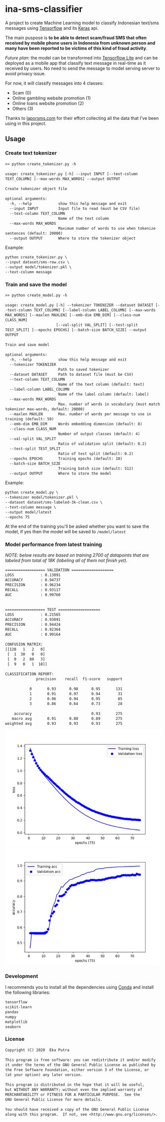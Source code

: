 # ina-sms-classifier

A project to create Machine Learning model to classify Indonesian text/sms messages using [Tensorflow](https://www.tensorflow.org) and its [Keras](https://keras.io) api.

The main puspose is **to be able to detect scam/fraud SMS that often received by mobile phone users in Indonesia from unknown person and many have been reported to be victims of this kind of fraud activity**.

_Future plan_: the model can be transformed into [Tensorflow Lite](https://www.tensorflow.org/lite) and can be deployed as a mobile app that classify text message in real-time as it received by users. No need to send the message to model serving server to avoid privacy issue.

For now, it will classify messages into 4 classes:

- Scam (0)
- Online gambling website promotion (1)
- Online loans website promotion (2)
- Others (3)

Thanks to [laporsms.com](https://laporsms.com) for their effort collecting all the data that I've been using in this project.

## Usage

### Create text tokenizer
```
>> python create_tokenizer.py -h

usage: create_tokenizer.py [-h] --input INPUT [--text-column TEXT_COLUMN] [--max-words MAX_WORDS] --output OUTPUT

Create tokenizer object file

optional arguments:
  -h, --help            show this help message and exit
  --input INPUT         Input file to read (must be CSV file)
  --text-column TEXT_COLUMN
                        Name of the text column
  --max-words MAX_WORDS
                        Maximum number of words to use when tokenize sentences (default: 20000)
  --output OUTPUT       Where to store the tokenizer object
```

Example:
```
python create_tokenizer.py \
--input dataset/sms-row.csv \
--output model/tokenizer.pkl \
--text-column message
```

### Train and save the model

```
>> python create_model.py -h                                                                                                                                  

usage: create_model.py [-h] --tokenizer TOKENIZER --dataset DATASET [--text-column TEXT_COLUMN] [--label-column LABEL_COLUMN] [--max-words MAX_WORDS] [--maxlen MAXLEN] [--emb-dim EMB_DIM] [--class-num CLASS_NUM]
                       [--val-split VAL_SPLIT] [--test-split TEST_SPLIT] [--epochs EPOCHS] [--batch-size BATCH_SIZE] --output OUTPUT

Train and save model

optional arguments:
  -h, --help            show this help message and exit
  --tokenizer TOKENIZER
                        Path to saved tokenizer
  --dataset DATASET     Path to dataset file (must be CSV)
  --text-column TEXT_COLUMN
                        Name of the text column (default: text)
  --label-column LABEL_COLUMN
                        Name of the label column (default: label)
  --max-words MAX_WORDS
                        Max. number of words in vocabulary (must match tokenizer max-words, default: 20000)
  --maxlen MAXLEN       Max. number of words per message to use in training (default: 50)
  --emb-dim EMB_DIM     Words embedding dimension (default: 8)
  --class-num CLASS_NUM
                        Number of output classes (default: 4)
  --val-split VAL_SPLIT
                        Ratio of validation split (default: 0.2)
  --test-split TEST_SPLIT
                        Ratio of test split (default: 0.2)
  --epochs EPOCHS       Training epochs (default: 10)
  --batch-size BATCH_SIZE
                        Training batch size (default: 512)
  --output OUTPUT       Where to store the model
```

Example:
```
python create_model.py \
--tokenizer model/tokenizer.pkl \
--dataset dataset/sms-labeled-3k-clean.csv \
--text-column message \
--output model/latest
--epochs 75
```

At the end of the training you'll be asked whether you want to save the model, if yes then the model will be saved to `/model/latest`

### Model performance from latest training

*NOTE: below results are based on training 2700 of datapoints that are labeled from total of 18K (labeling all of them not finish yet).*
```
================== VALIDATION ===================
LOSS            : 0.13091
ACCURACY        : 0.94737
PRECISION       : 0.96234
RECALL          : 0.93117
AUC             : 0.99760


================== TEST ===================
LOSS            : 0.21565
ACCURACY        : 0.93091
PRECISION       : 0.94424
RECALL          : 0.92364
AUC             : 0.99164

CONFUSION MATRIX:
[[128   1   2   0]
 [  1  30   0   0]
 [  0   2  80   3]
 [  9   0   1  18]]

CLASSIFICATION REPORT:
              precision    recall  f1-score   support

           0       0.93      0.98      0.95       131
           1       0.91      0.97      0.94        31
           2       0.96      0.94      0.95        85
           3       0.86      0.64      0.73        28

    accuracy                           0.93       275
   macro avg       0.91      0.88      0.89       275
weighted avg       0.93      0.93      0.93       275
```

![Plot LOSS](https://github.com/ekaputra07/ina-sms-classifier/blob/master/plot_loss.png?raw=true)
![Plot ACC](https://github.com/ekaputra07/ina-sms-classifier/blob/master/plot_acc.png?raw=true)

### Development

I recommends you to install all the dependencies using [Conda]() and install the following libraries:
```
tensorflow
scikit-learn
pandas
numpy
matplotlib
seaborn
```

### License
```
Copyright (C) 2020  Eka Putra

This program is free software: you can redistribute it and/or modify
it under the terms of the GNU General Public License as published by
the Free Software Foundation, either version 3 of the License, or
(at your option) any later version.

This program is distributed in the hope that it will be useful,
but WITHOUT ANY WARRANTY; without even the implied warranty of
MERCHANTABILITY or FITNESS FOR A PARTICULAR PURPOSE.  See the
GNU General Public License for more details.

You should have received a copy of the GNU General Public License
along with this program.  If not, see <http://www.gnu.org/licenses/>.
```
